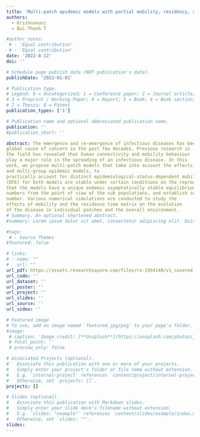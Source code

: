 ```yaml
---
title: 'Multi-patch epidemic models with partial mobility, residency, and demography'
authors:
  - Krishnanuni
  - Bui-Thanh T

#author_notes:
 # - 'Equal contribution'
 # - 'Equal contribution'
date: '2022-8-12'
doi: ''

# Schedule page publish date (NOT publication's date).
publishDate: '2022-01-01'

# Publication type.
# Legend: 0 = Uncategorized; 1 = Conference paper; 2 = Journal article;
# 3 = Preprint / Working Paper; 4 = Report; 5 = Book; 6 = Book section;
# 7 = Thesis; 8 = Patent
publication_types: ['1']

# Publication name and optional abbreviated publication name.
publication: ''
#publication_short: ''

abstract: The emergence and re-emergence of infectious diseases has been a
global cause of concern in the past few decades. Previous research in
the field has revealed that human connectivity and mobility behaviour
play a major role in the spreading of an infectious disease. In this
work, we propose multi-patch models that take into account the effects of human mobility on the evolution of disease dynamics in a multipopulation environment. In particular, we develop SEIRS multi-patch
and multi-group epidemic models, to
practically account for distinct epidemiological-status-dependent mobilities in each patch. We rigorously show that the disease free equilibria
(DFE) for both models are stable under certain conditions on the reproduction number. We also prove
that the models have a unique endemic asymptotically stable equilibrium when reproduction number is greater than 1. We also introduce new local reproduction
numbers from the point of view of the sub populations, and establish some important relation between them and the global reproduction
number. Various numerical simulations are conducted to study the
effects of mobility and the residence time matrix on the evolution
of the disease in individual patches and the overall environment.
# Summary. An optional shortened abstract.
#summary: Lorem ipsum dolor sit amet, consectetur adipiscing elit. Duis posuere tellus ac convallis placerat. Proin tincidunt magna sed ex sollicitudin condimentum.

#tags:
 # - Source Themes
#featured: false

# links:
# - name: ""
#   url: ""
url_pdf: https://assets.researchsquare.com/files/rs-1954140/v1_covered.pdf?c=1660320493
url_code: ''
url_dataset: ''
url_poster: ''
url_project: ''
url_slides: ''
url_source: ''
url_video: ''

# Featured image
# To use, add an image named `featured.jpg/png` to your page's folder.
#image:
 # caption: 'Image credit: [**Unsplash**](https://unsplash.com/photos/jdD8gXaTZsc)'
 # focal_point: ''
 # preview_only: false

# Associated Projects (optional).
#   Associate this publication with one or more of your projects.
#   Simply enter your project's folder or file name without extension.
#   E.g. `internal-project` references `content/project/internal-project/index.md`.
#   Otherwise, set `projects: []`.
projects: []

# Slides (optional).
#   Associate this publication with Markdown slides.
#   Simply enter your slide deck's filename without extension.
#   E.g. `slides: "example"` references `content/slides/example/index.md`.
#   Otherwise, set `slides: ""`.
slides:
---
```



